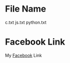 # File Name

c.txt
js.txt
python.txt

# Facebook Link

My [Facebook](https://www.facebook.com/mohiuddinmojumder.mohi.3) Link